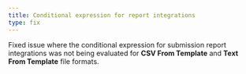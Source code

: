 ```yaml
---
title: Conditional expression for report integrations
type: fix
---
```


Fixed issue where the conditional expression for submission report integrations was not being evaluated for **CSV From Template** and **Text From Template** file formats.
